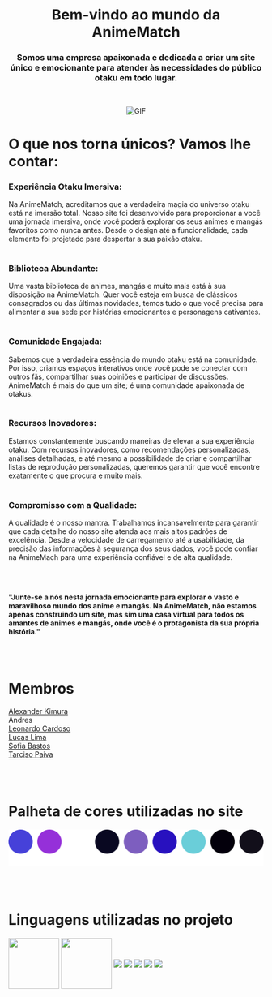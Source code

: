 <h1 align="center">Bem-vindo ao mundo da AnimeMatch</h1>



<h3 align="center">Somos uma empresa apaixonada e dedicada a criar um site único e emocionante para atender às necessidades do público otaku em todo lugar.</h3>

<br>
<div align="center">

![GIF](https://i.pinimg.com/originals/90/44/71/904471579390183b95e3b6e0595bce46.gif)

</div>

# O que nos torna únicos? Vamos lhe contar:

<div>

<h3>Experiência Otaku Imersiva:</h3>
Na AnimeMatch, acreditamos que a verdadeira magia do universo otaku está na imersão total. Nosso site foi desenvolvido para proporcionar a você uma jornada imersiva, onde você poderá explorar os seus animes e mangás favoritos como nunca antes. Desde o design até a funcionalidade, cada elemento foi projetado para despertar a sua paixão otaku.
<br><br>
<h3>Biblioteca Abundante:</h3>
Uma vasta biblioteca de animes, mangás e muito mais está à sua disposição na AnimeMatch. Quer você esteja em busca de clássicos consagrados ou das últimas novidades, temos tudo o que você precisa para alimentar a sua sede por histórias emocionantes e personagens cativantes.
<br><br>
<h3>Comunidade Engajada:</h3>
Sabemos que a verdadeira essência do mundo otaku está na comunidade. Por isso, criamos espaços interativos onde você pode se conectar com outros fãs, compartilhar suas opiniões e participar de discussões. AnimeMatch é mais do que um site; é uma comunidade apaixonada de otakus.
<br><br>
<h3>Recursos Inovadores:</h3>
Estamos constantemente buscando maneiras de elevar a sua experiência otaku. Com recursos inovadores, como recomendações personalizadas, análises detalhadas, e até mesmo a possibilidade de criar e compartilhar listas de reprodução personalizadas, queremos garantir que você encontre exatamente o que procura e muito mais.
<br><br>
<h3>Compromisso com a Qualidade:</h3>
A qualidade é o nosso mantra. Trabalhamos incansavelmente para garantir que cada detalhe do nosso site atenda aos mais altos padrões de excelência. Desde a velocidade de carregamento até a usabilidade, da precisão das informações à segurança dos seus dados, você pode confiar na AnimeMach para uma experiência confiável e de alta qualidade.

</div>

<br><br>

**"Junte-se a nós nesta jornada emocionante para explorar o vasto e maravilhoso mundo dos anime e mangás. Na AnimeMatch, não estamos apenas construindo um site, mas sim uma casa virtual para todos os amantes de animes e mangás, onde você é o protagonista da sua própria história."**

<br><br>

# Membros
[Alexander Kimura](https://github.com/AlexanderKimura)
<br>
Andres
<br>
[Leonardo Cardoso](https://github.com/LeonardoCardosoDev)
<br>
[Lucas Lima](https://github.com/lucaslrodrigues)
<br>
[Sofia Bastos](https://github.com/SofiVBastos)
<br>
[Tarciso Paiva](https://github.com/TarcisoPaiva)

<br><br>

# Palheta de cores utilizadas no site
![COR](https://github.com/SofiVBastos/Images/blob/main/Palheta%20de%20cor.png)

<br><br>

# Linguagens utilizadas no projeto
<div style="display: inline_block">
  
<img src="https://cdn.jsdelivr.net/gh/devicons/devicon/icons/css3/css3-original.svg" width="100" height="100" align="center" />
<img src="https://cdn.jsdelivr.net/gh/devicons/devicon/icons/html5/html5-original.svg" width="100" height="100" align="center" />
<img src="https://cdn.jsdelivr.net/gh/devicons/devicon/icons/java/java-original-wordmark.svg" whidth="100" height="100" align="center" />
<img src="https://cdn.jsdelivr.net/gh/devicons/devicon/icons/azure/azure-original.svg"  whidth="100" height="100" align="center" />
<img src="https://cdn.jsdelivr.net/gh/devicons/devicon/icons/graphql/graphql-plain.svg" whidth="100" height="100" align="center" />
<img src="https://cdn.jsdelivr.net/gh/devicons/devicon/icons/react/react-original.svg" whidth="100" height="100" align="center" />
<img src="https://cdn.jsdelivr.net/gh/devicons/devicon/icons/spring/spring-original.svg" whidth="100" height="100" align="center" />

</div>
